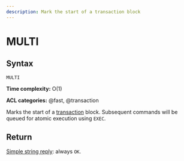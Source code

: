 ```yaml
---
description: Mark the start of a transaction block
---
```


# MULTI

## Syntax

    MULTI 

**Time complexity:** O(1)

**ACL categories:** @fast, @transaction

Marks the start of a [transaction][tt] block.
Subsequent commands will be queued for atomic execution using `EXEC`.

[tt]: https://redis.io/topics/transactions

## Return

[Simple string reply](https://redis.io/docs/reference/protocol-spec#resp-simple-strings): always `OK`.
